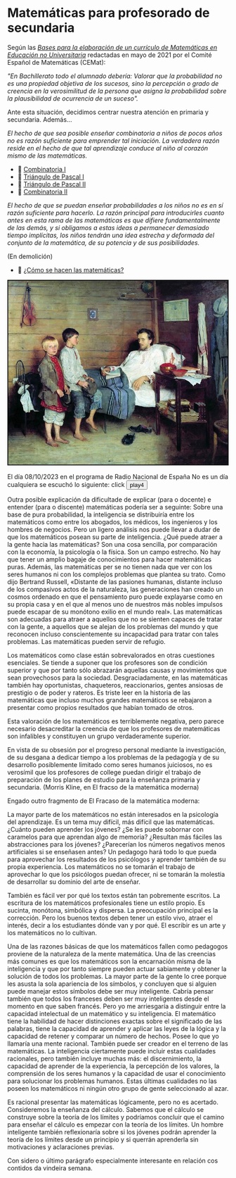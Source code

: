 # Matemáticas para profesorado de secundaria<br/>

Según las [_Bases para la elaboración de un currículo de Matemáticas en Educación no Universitaria_](https://matematicas.uclm.es/cemat/wp-content/uploads/bases2021.pdf) redactadas en mayo de 2021 por el Comité Español de Matemáticas (CEMat):

_"En Bachillerato todo el alumnado debería: Valorar que la probabilidad no es una propiedad objetiva de los sucesos, sino la percepción o grado de creencia en la verosimilitud de la persona que asigna la probabilidad sobre la plausibilidad de ocurrencia de un suceso"._

Ante esta situación, decidimos centrar nuestra atención en primaria y secundaria. Además...

_El hecho de que sea posible enseñar combinatoria a niños de pocos años no es razón suficiente para emprender tal iniciación. La verdadera razón reside en el hecho de que tal aprendizaje conduce al niño al corazón mismo de las matemáticas._

-  📎 [Combinatoria I](combinatoria.pdf)<br/>
-  📎 [Triángulo de Pascal I](triangulo_de_pascal.pdf)<br/>
-  📎 [Triángulo de Pascal II](triangulo_de_pascal_2.pdf)<br/>
-  📎 [Combinatoria II](combinatoria_2.pdf)<br/>


_El hecho de que se puedan enseñar probabilidades a los niños no es en sí razón suficiente para hacerlo. La razón principal para introducirles cuanto antes en esta rama de las matemáticas es que difiere fundamentalmente de las demás, y si obligamos a estas ideas a permanecer demasiado tiempo implícitas, los niños tendrán una idea estrecha y deformada del conjunto de la matemática, de su potencia y de sus posibilidades._

(En demolición)

-  📎 [¿Cómo se hacen las matemáticas?](pruebas_y_refutaciones.pdf)<br/>

<p align="center">
<img src="maestro_enfermo.jpg" width="500"  class="center"  border="2">
</p>

El día 08/10/2023 en el programa de Radio Nacional de España No es un día cualquiera se escuchó lo siguiente: click <audio id="ID004" source src="audio_05_no_es_un_dia_cualquiera.mp3"></audio><button onclick="playAudio('ID004')" type="button">play4</button>
<script>
function playAudio(audio_element) {
	var x = document.getElementById(audio_element);
	x.play();
}
</script>

Outra posible explicación da dificultade de explicar (para o docente) e entender (para o discente) matemáticas podería ser a seguinte:
Sobre una base de pura probabilidad, la inteligencia se distribuiría entre los matemáticos como entre los abogados, los médicos, los ingenieros y los hombres de negocios. Pero un ligero análisis nos puede llevar a dudar de que los matemáticos posean su parte de inteligencia. ¿Qué puede atraer a la gente hacia las matemáticas? Son una cosa sencilla, por comparación con la economía, la psicología o la física. Son un campo estrecho. No hay que tener un amplio bagaje de conocimientos para hacer matemáticas puras. Además, las matemáticas per se no tienen nada que ver con los seres humanos ni con los complejos problemas que plantea su trato. Como dijo Bertrand Russell, «Distante de las pasiones humanas, distante incluso de los compasivos actos de la naturaleza, las generaciones han creado un cosmos ordenado en que el pensamiento puro puede explayarse como en su propia casa y en el que al menos uno de nuestros más nobles impulsos puede escapar de su monótono exilio en el mundo real». Las matemáticas son adecuadas para atraer a aquellos que no se sienten capaces de tratar con la gente, a aquellos que se alejan de los problemas del mundo y que reconocen incluso conscientemente su incapacidad para tratar con tales problemas. Las matemáticas pueden servir de refugio.

Los matemáticos como clase están sobrevalorados en otras cuestiones esenciales. Se tiende a suponer que los profesores son de condición superior y que por tanto sólo abrazarán aquellas causas y movimientos que sean provechosos para la sociedad. Desgraciadamente, en las matemáticas también hay oportunistas, chaqueteros, reaccionarios, gentes ansiosas de prestigio o de poder y rateros. Es triste leer en la historia de las matemáticas que incluso muchos grandes matemáticos se rebajaron a presentar como propios resultados que habían tomado de otros.

Esta valoración de los matemáticos es terriblemente negativa, pero parece necesario desacreditar la creencia de que los profesores de matemáticas son infalibles y constituyen un grupo verdaderamente superior.

En vista de su obsesión por el progreso personal mediante la investigación, de su desgana a dedicar tiempo a los problemas de la pedagogía y de su desarrollo posiblemente limitado como seres humanos juiciosos, no es verosímil que los profesores de college puedan dirigir el trabajo de preparación de los planes de estudio para la enseñanza primaria y secundaria.
(Morris Kline, en El fracso de la matemática moderna)

Engado outro fragmento de El Fracaso de la matemática moderna:

La mayor parte de los matemáticos no están interesados en la psicología del aprendizaje. Es un tema muy difícil, más difícil que las matemáticas. ¿Cuánto pueden aprender los jóvenes? ¿Se les puede sobornar con caramelos para que aprendan algo de memoria? ¿Resultan más fáciles las abstracciones para los jóvenes? ¿Parecerían los números negativos menos artificiales si se enseñasen antes? Un pedagogo hará todo lo que pueda para aprovechar los resultados de los psicólogos y aprender también de su propia experiencia. Los matemáticos no se tomarán el trabajo de aprovechar lo que los psicólogos puedan ofrecer, ni se tomarán la molestia de desarrollar su dominio del arte de enseñar.

También es fácil ver por qué los textos están tan pobremente escritos. La escritura de los matemáticos profesionales tiene un estilo propio. Es sucinta, monótona, simbólica y dispersa. La preocupación principal es la corrección. Pero los buenos textos deben tener un estilo vivo, atraer el interés, decir a los estudiantes dónde van y por qué. El escribir es un arte y los matemáticos no lo cultivan.

Una de las razones básicas de que los matemáticos fallen como pedagogos proviene de la naturaleza de la mente matemática. Una de las creencias más comunes es que los matemáticos son la encarnación misma de la inteligencia y que por tanto siempre pueden actuar sabiamente y obtener la solución de todos los problemas. La mayor parte de la gente lo cree porque les asusta la sola apariencia de los símbolos, y concluyen que si alguien puede manejar estos símbolos debe ser muy inteligente. Cabría pensar también que todos los franceses deben ser muy inteligentes desde el momento en que saben francés. Pero yo me arriesgaría a distinguir entre la capacidad intelectual de un matemático y su inteligencia. El matemático tiene la habilidad de hacer distinciones exactas sobre el significado de las palabras, tiene la capacidad de aprender y aplicar las leyes de la lógica y la capacidad de retener y comparar un número de hechos. Posee lo que yo llamaría una mente racional. También puede ser creador en el terreno de las matemáticas. La inteligencia ciertamente puede incluir estas cualidades racionales, pero también incluye muchas más: el discernimiento, la capacidad de aprender de la experiencia, la percepción de los valores, la comprensión de los seres humanos y la capacidad de usar el conocimiento para solucionar los problemas humanos. Estas últimas cualidades no las poseen los matemáticos ni ningún otro grupo de gente seleccionado al azar.

Es racional presentar las matemáticas lógicamente, pero no es acertado. Consideremos la enseñanza del cálculo. Sabemos que el cálculo se construye sobre la teoría de los límites y podríamos concluir que el camino para enseñar el cálculo es empezar con la teoría de los límites. Un hombre inteligente también reflexionaría sobre si los jóvenes podrán aprender la teoría de los límites desde un principio y si querrán aprenderla sin motivaciones y aclaraciones previas.

Con sidero o último parágrafo especialmente interesante en relación cos contidos da vindeira semana.
